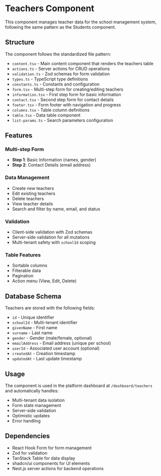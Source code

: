 # Teachers Component

This component manages teacher data for the school management system, following the same pattern as the Students component.

## Structure

The component follows the standardized file pattern:

- `content.tsx` - Main content component that renders the teachers table
- `actions.ts` - Server actions for CRUD operations
- `validation.ts` - Zod schemas for form validation
- `types.ts` - TypeScript type definitions
- `constants.ts` - Constants and configuration
- `form.tsx` - Multi-step form for creating/editing teachers
- `information.tsx` - First step form for basic information
- `contact.tsx` - Second step form for contact details
- `footer.tsx` - Form footer with navigation and progress
- `columns.tsx` - Table column definitions
- `table.tsx` - Data table component
- `list-params.ts` - Search parameters configuration

## Features

### Multi-step Form
- **Step 1**: Basic Information (names, gender)
- **Step 2**: Contact Details (email address)

### Data Management
- Create new teachers
- Edit existing teachers
- Delete teachers
- View teacher details
- Search and filter by name, email, and status

### Validation
- Client-side validation with Zod schemas
- Server-side validation for all mutations
- Multi-tenant safety with `schoolId` scoping

### Table Features
- Sortable columns
- Filterable data
- Pagination
- Action menu (View, Edit, Delete)

## Database Schema

Teachers are stored with the following fields:
- `id` - Unique identifier
- `schoolId` - Multi-tenant identifier
- `givenName` - First name
- `surname` - Last name
- `gender` - Gender (male/female, optional)
- `emailAddress` - Email address (unique per school)
- `userId` - Associated user account (optional)
- `createdAt` - Creation timestamp
- `updatedAt` - Last update timestamp

## Usage

The component is used in the platform dashboard at `/dashboard/teachers` and automatically handles:

- Multi-tenant data isolation
- Form state management
- Server-side validation
- Optimistic updates
- Error handling

## Dependencies

- React Hook Form for form management
- Zod for validation
- TanStack Table for data display
- shadcn/ui components for UI elements
- Next.js server actions for backend operations
